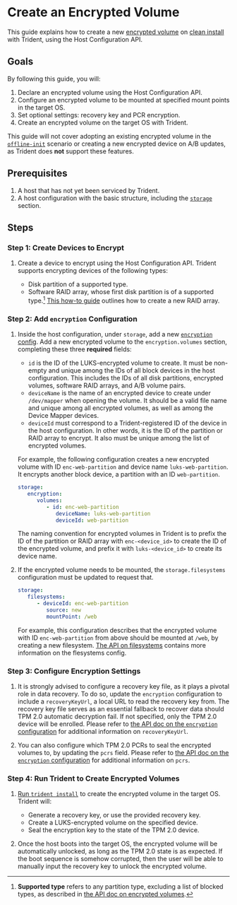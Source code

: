 
# Create an Encrypted Volume

This guide explains how to create a new [encrypted volume](../Reference/Host-Configuration/API-Reference/EncryptedVolume.md) on [clean install](../Reference/Glossary.md/#clean-install) with Trident, using the Host Configuration API.

## Goals

By following this guide, you will:

1. Declare an encrypted volume using the Host Configuration API.
1. Configure an encrypted volume to be mounted at specified mount points in the target OS.
1. Set optional settings: recovery key and PCR encryption.
1. Create an encrypted volume on the target OS with Trident.

This guide will not cover adopting an existing encrypted volume in the [`offline-init`](../Explanation/Offline-Init.md) scenario or creating a new encrypted device on A/B updates, as Trident does **not** support these features.

## Prerequisites

1. A host that has not yet been serviced by Trident.
1. A host configuration with the basic structure, including the [`storage`](../Reference/Host-Configuration/API-Reference/Storage.md) section.

## Steps

### Step 1: Create Devices to Encrypt

1. Create a device to encrypt using the Host Configuration API. Trident supports encrypting devices of the following types:

   - Disk partition of a supported type.
   - Software RAID array, whose first disk partition is of a supported type.[^1] [This how-to guide](./Create-a-RAID-Array.md) outlines how to create a new RAID array.

[^1]: **Supported type** refers to any partition type, excluding a list of blocked types, as described in [the API doc on encrypted volumes](../Reference/Host-Configuration/API-Reference/EncryptedVolume.md).

### Step 2: Add `encryption` Configuration

1. Inside the host configuration, under `storage`, add a new [`encryption` config](../Reference/Host-Configuration/API-Reference/Encryption.md). Add a new encrypted volume to the `encryption.volumes` section, completing these three **required** fields:

   - `id` is the ID of the LUKS-encrypted volume to create. It must be non-empty and unique among the IDs of all block devices in the host configuration. This includes the IDs of all disk partitions, encrypted volumes, software RAID arrays, and A/B volume pairs.
   - `deviceName` is the name of an encrypted device to create under `/dev/mapper` when opening the volume. It should be a valid file name and unique among all encrypted volumes, as well as among the Device Mapper devices.
   - `deviceId` must correspond to a Trident-registered ID of the device in the host configuration. In other words, it is the ID of the partition or RAID array to encrypt. It also must be unique among the list of encrypted volumes.

   For example, the following configuration creates a new encrypted volume with ID `enc-web-partition` and device name `luks-web-partition`. It encrypts another block device, a partition with an ID `web-partition`.

   ```yaml
   storage:
      encryption:
         volumes:
            - id: enc-web-partition
               deviceName: luks-web-partition
               deviceId: web-partition
   ```

   The naming convention for encrypted volumes in Trident is to prefix the ID of the partition or RAID array with `enc-<device_id>` to create the ID of the encrypted volume, and prefix it with `luks-<device_id>` to create its device name.

1. If the encrypted volume needs to be mounted, the `storage.filesystems` configuration must be updated to request that.

   ```yaml
   storage:
      filesystems:
         - deviceId: enc-web-partition
            source: new
            mountPoint: /web
   ```

   For example, this configuration describes that the encrypted volume with ID `enc-web-partition` from above should be mounted at `/web`, by creating a new filesystem. [The API on filesystems](../Reference/Host-Configuration/API-Reference/FileSystem.md) contains more information on the flesystems config.

### Step 3: Configure Encryption Settings

1. It is strongly advised to configure a recovery key file, as it plays a pivotal role in data
recovery. To do so, update the `encryption` configuration to include a `recoveryKeyUrl`, a local
URL to read the recovery key from. The recovery key file serves as an essential fallback to recover
data should TPM 2.0 automatic decryption fail. If not specified, only the TPM 2.0 device will be
enrolled. Please refer to [the API doc on the `encryption` configuration](../Reference/Host-Configuration/API-Reference/Encryption.md) for additional information on `recoveryKeyUrl`.

1. You can also configure which TPM 2.0 PCRs to seal the encrypted volumes to, by updating the
`pcrs` field. Please refer to [the API doc on the `encryption` configuration](../Reference/Host-Configuration/API-Reference/Encryption.md) for additional information on `pcrs`.

### Step 4: Run Trident to Create Encrypted Volumes

1. [Run `trident install`](./Perform-a-Clean-Install.md) to create the encrypted volume in the target OS. Trident will:

   - Generate a recovery key, or use the provided recovery key.
   - Create a LUKS-encrypted volume on the specified device.
   - Seal the encryption key to the state of the TPM 2.0 device.

1. Once the host boots into the target OS, the encrypted volume will be automatically unlocked, as long as the TPM 2.0 state is as expected. If the boot sequence is somehow corrupted, then the user will be able to manually input the recovery key to unlock the encrypted volume.
